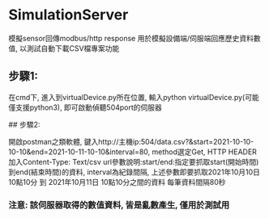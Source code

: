 # SimulationServer
模擬sensor回傳modbus/http response
用於模擬設備端/伺服端回應歷史資料數值, 以測試自動下載CSV檔專案功能
## 步驟1: 
  <p>在cmd下, 進入到virtualDevice.py所在位置, 輸入python virtualDevice.py(可能僅支援python3), 即可啟動偵聽504port的伺服器</p>
## 步驟2:
  <p>開啟postman之類軟體, 鍵入http://主機ip:504/data.csv?&start=2021-10-10-10-10&end=2021-10-11-10-10&interval=80, method選定Get, HTTP HEADER加入Content-Type: Text/csv 
  url參數說明:start/end:指定要抓取start(開始時間)到end(結束時間)的資料, interval為紀錄間隔, 上述參數即要抓取2021年10月10日 10點10分 到 2021年10月11日 10點10分之間的資料
  每筆資料間隔80秒</p>
  
### 注意: 該伺服器取得的數值資料, 皆是亂數產生, 僅用於測試用
